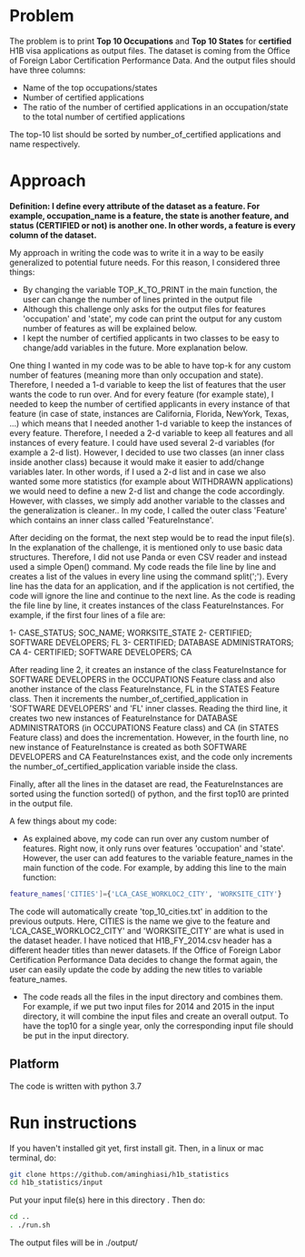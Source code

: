 # Problem
The problem is to print **Top 10 Occupations** and **Top 10 States** for **certified** H1B visa applications as output files. The dataset is coming from the Office of Foreign Labor Certification Performance Data. And the output files should have three columns:
- Name of the top occupations/states
- Number of certified applications
- The ratio of the number of certified applications in an occupation/state to the total number of certified applications

The top-10 list should be sorted by number_of_certified applications and name respectively. 
# Approach
**Definition: I define every attribute of the dataset as a feature. For example, occupation_name is a feature, the state is another feature, and status (CERTIFIED or not) is another one. In other words, a feature is every column of the dataset.**

My approach in writing the code was to write it in a way to be easily generalized to potential future needs. For this reason, I considered three things:
- By changing the variable TOP_K_TO_PRINT in the main function, the user can change the number of lines printed in the output file
- Although this challenge only asks for the output files for features 'occupation' and 'state', my code can print the output for any custom number of features as will be explained below.
- I kept the number of certified applicants in two classes to be easy to change/add variables in the future. More explanation below.

One thing I wanted in my code was to be able to have top-k for any custom number of features (meaning more than only occupation and state). Therefore, I needed a 1-d variable to keep the list of features that the user wants the code to run over. And for every feature (for example state), I needed to keep the number of certified applicants in every instance of that feature (in case of state, instances are California, Florida, NewYork, Texas, ...) which means that I needed another 1-d variable to keep the instances of every feature. Therefore, I needed a 2-d variable to keep all features and all instances of every feature. I could have used several 2-d variables (for example a 2-d list). However, I decided to use two classes (an inner class inside another class) because it would make it easier to add/change variables later. In other words, if I used a 2-d list and in case we also wanted some more statistics (for example about WITHDRAWN applications) we would need to define a new 2-d list and change the code accordingly. However, with classes, we simply add another variable to the classes and the generalization is cleaner.. In my code, I called the outer class 'Feature' which contains an inner class called 'FeatureInstance'.

After deciding on the format, the next step would be to read the input file(s). In the explanation of the challenge, it is mentioned only to use basic data structures. Therefore, I did not use Panda or even CSV reader and instead used a simple Open() command. My code reads the file line by line and creates a list of the values in every line using the command split(';'). Every line has the data for an application, and if the application is not certified, the code will ignore the line and continue to the next line. As the code is reading the file line by line, it creates instances of the class FeatureInstances. For example, if the first four lines of a file are:

1- CASE_STATUS; SOC_NAME; WORKSITE_STATE
2- CERTIFIED; SOFTWARE DEVELOPERS; FL
3- CERTIFIED; DATABASE ADMINISTRATORS; CA
4- CERTIFIED; SOFTWARE DEVELOPERS; CA

After reading line 2, it creates an instance of the class FeatureInstance for SOFTWARE DEVELOPERS in the OCCUPATIONS Feature class and also another instance of the class FeatureInstance, FL in the STATES Feature class. Then it increments the number_of_certified_application in 'SOFTWARE DEVELOPERS' and 'FL' inner classes. Reading the third line, it creates two new instances of FeatureInstance for DATABASE ADMINISTRATORS (in OCCUPATIONS Feature class) and CA (in STATES Feature class) and does the incrementation. However, in the fourth line, no new instance of FeatureInstance is created as both SOFTWARE DEVELOPERS and CA FeatureInstances exist, and the code only increments the number_of_certified_application variable inside the class. 

Finally, after all the lines in the dataset are read, the FeatureInstances are sorted using the function sorted() of python, and the first top10 are printed in the output file. 

A few things about my code:
- As explained above, my code can run over any custom number of features. Right now, it only runs over features 'occupation' and 'state'. However, the user can add features to the variable feature_names in the main function of the code. For example, by adding this line to the main function:
```bash
feature_names['CITIES']={'LCA_CASE_WORKLOC2_CITY', 'WORKSITE_CITY'}
```
The code will automatically create 'top_10_cities.txt' in addition to the previous outputs. Here, CITIES is the name we give to the feature and 'LCA_CASE_WORKLOC2_CITY' and 'WORKSITE_CITY' are what is used in the dataset header. I have noticed that H1B_FY_2014.csv header has a different header titles than newer datasets. If the Office of Foreign Labor Certification Performance Data decides to change the format again, the user can easily update the code by adding the new titles to variable feature_names.
- The code reads all the files in the input directory and combines them. For example, if we put two input files for 2014 and 2015 in the input directory, it will combine the input files and create an overall output. To have the top10 for a single year, only the corresponding input file should be put in the input directory.
## Platform
The code is written with python 3.7
# Run instructions
If you haven't installed git yet, first install git. Then, in a linux or mac terminal, do: 
```bash
git clone https://github.com/aminghiasi/h1b_statistics 
cd h1b_statistics/input
```
Put your input file(s) here in this directory . Then do: 
```bash
cd ..
. ./run.sh
```
The output files will be in ./output/

